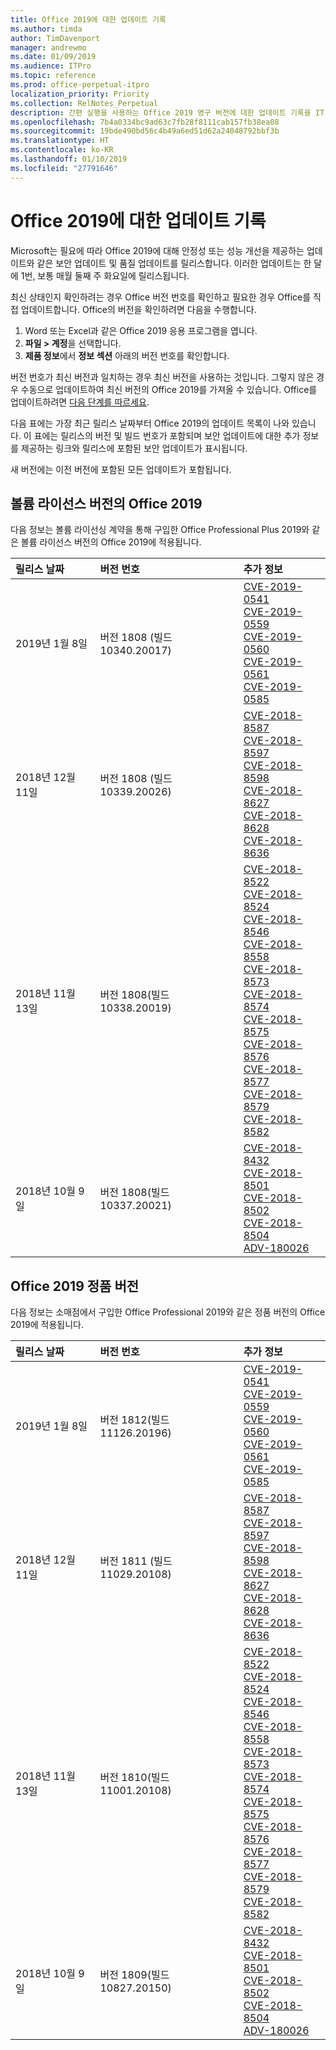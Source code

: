 ```yaml
---
title: Office 2019에 대한 업데이트 기록
ms.author: timda
author: TimDavenport
manager: andrewmo
ms.date: 01/09/2019
ms.audience: ITPro
ms.topic: reference
ms.prod: office-perpetual-itpro
localization_priority: Priority
ms.collection: RelNotes_Perpetual
description: 간편 실행을 사용하는 Office 2019 영구 버전에 대한 업데이트 기록을 IT 전문가에게 제공합니다.
ms.openlocfilehash: 7b4a0334bc9ad63c7fb28f8111cab157fb38ea08
ms.sourcegitcommit: 19bde490bd56c4b49a6ed51d62a24048792bbf3b
ms.translationtype: HT
ms.contentlocale: ko-KR
ms.lasthandoff: 01/10/2019
ms.locfileid: "27791646"
---
```

# <a name="update-history-for-office-2019"></a>Office 2019에 대한 업데이트 기록

Microsoft는 필요에 따라 Office 2019에 대해 안정성 또는 성능 개선을 제공하는 업데이트와 같은 보안 업데이트 및 품질 업데이트를 릴리스합니다. 이러한 업데이트는 한 달에 1번, 보통 매월 둘째 주 화요일에 릴리스됩니다.

최신 상태인지 확인하려는 경우 Office 버전 번호를 확인하고 필요한 경우 Office를 직접 업데이트합니다. Office의 버전을 확인하려면 다음을 수행합니다.

  1.    Word 또는 Excel과 같은 Office 2019 응용 프로그램을 엽니다.
  2.    **파일 > 계정**을 선택합니다.
  3.    **제품 정보**에서 **정보 섹션** 아래의 버전 번호를 확인합니다.

버전 번호가 최신 버전과 일치하는 경우 최신 버전을 사용하는 것입니다. 그렇지 않은 경우 수동으로 업데이트하여 최신 버전의 Office 2019를 가져올 수 있습니다. Office를 업데이트하려면 [다음 단계를 따르세요](https://support.office.com/article/2ab296f3-7f03-43a2-8e50-46de917611c5).


다음 표에는 가장 최근 릴리스 날짜부터 Office 2019의 업데이트 목록이 나와 있습니다. 이 표에는 릴리스의 버전 및 빌드 번호가 포함되며 보안 업데이트에 대한 추가 정보를 제공하는 링크와 릴리스에 포함된 보안 업데이트가 표시됩니다.

새 버전에는 이전 버전에 포함된 모든 업데이트가 포함됩니다.

## <a name="volume-licensed-versions-of-office-2019"></a>볼륨 라이선스 버전의 Office 2019
다음 정보는 볼륨 라이선싱 계약을 통해 구입한 Office Professional Plus 2019와 같은 볼륨 라이선스 버전의 Office 2019에 적용됩니다.

|**릴리스 날짜**|**버전 번호**|**추가 정보**|
|:-----|:-----|:-----|
|2019년 1월 8일   |버전 1808 (빌드 10340.20017)  |[CVE-2019-0541](https://portal.msrc.microsoft.com/ko-KR/security-guidance/advisory/CVE-2019-0541) <br/> [CVE-2019-0559](https://portal.msrc.microsoft.com/ko-KR/security-guidance/advisory/CVE-2019-0559) <br/> [CVE-2019-0560](https://portal.msrc.microsoft.com/ko-KR/security-guidance/advisory/CVE-2019-0560) <br/> [CVE-2019-0561](https://portal.msrc.microsoft.com/ko-KR/security-guidance/advisory/CVE-2019-0561) <br/> [CVE-2019-0585](https://portal.msrc.microsoft.com/ko-KR/security-guidance/advisory/CVE-2019-0585) <br/> |
|2018년 12월 11일   |버전 1808 (빌드 10339.20026)  |[CVE-2018-8587](https://portal.msrc.microsoft.com/ko-KR/security-guidance/advisory/CVE-2018-8587) <br/> [CVE-2018-8597](https://portal.msrc.microsoft.com/ko-KR/security-guidance/advisory/CVE-2018-8597) <br/> [CVE-2018-8598](https://portal.msrc.microsoft.com/ko-KR/security-guidance/advisory/CVE-2018-8598) <br/> [CVE-2018-8627](https://portal.msrc.microsoft.com/ko-KR/security-guidance/advisory/CVE-2018-8627) <br/> [CVE-2018-8628](https://portal.msrc.microsoft.com/ko-KR/security-guidance/advisory/CVE-2018-8628) <br/> [CVE-2018-8636](https://portal.msrc.microsoft.com/ko-KR/security-guidance/advisory/CVE-2018-8636) <br/>|
|2018년 11월 13일   |버전 1808(빌드 10338.20019)  |[CVE-2018-8522](https://portal.msrc.microsoft.com/ko-KR/security-guidance/advisory/CVE-2018-8522) <br/> [CVE-2018-8524](https://portal.msrc.microsoft.com/ko-KR/security-guidance/advisory/CVE-2018-8524) <br/> [CVE-2018-8546](https://portal.msrc.microsoft.com/ko-KR/security-guidance/advisory/CVE-2018-8546) <br/> [CVE-2018-8558](https://portal.msrc.microsoft.com/ko-KR/security-guidance/advisory/CVE-2018-8558) <br/> [CVE-2018-8573](https://portal.msrc.microsoft.com/ko-KR/security-guidance/advisory/CVE-2018-8573) <br/> [CVE-2018-8574](https://portal.msrc.microsoft.com/ko-KR/security-guidance/advisory/CVE-2018-8574) <br/> [CVE-2018-8575](https://portal.msrc.microsoft.com/ko-KR/security-guidance/advisory/CVE-2018-8575) <br/> [CVE-2018-8576](https://portal.msrc.microsoft.com/ko-KR/security-guidance/advisory/CVE-2018-8576) <br/> [CVE-2018-8577](https://portal.msrc.microsoft.com/ko-KR/security-guidance/advisory/CVE-2018-8577) <br/> [CVE-2018-8579](https://portal.msrc.microsoft.com/ko-KR/security-guidance/advisory/CVE-2018-8579) <br/> [CVE-2018-8582](https://portal.msrc.microsoft.com/ko-KR/security-guidance/advisory/CVE-2018-8582) <br/>|
|2018년 10월 9일   |버전 1808(빌드 10337.20021)  |[CVE-2018-8432](https://portal.msrc.microsoft.com/ko-KR/security-guidance/advisory/CVE-2018-8432) <br/> [CVE-2018-8501](https://portal.msrc.microsoft.com/ko-KR/security-guidance/advisory/CVE-2018-8501) <br/> [CVE-2018-8502](https://portal.msrc.microsoft.com/ko-KR/security-guidance/advisory/CVE-2018-8502) <br/> [CVE-2018-8504](https://portal.msrc.microsoft.com/ko-KR/security-guidance/advisory/CVE-2018-8504) <br/> [ADV-180026](https://portal.msrc.microsoft.com/ko-KR/security-guidance/advisory/ADV180026) <br/>|

## <a name="retail-versions-of-office-2019"></a>Office 2019 정품 버전
다음 정보는 소매점에서 구입한 Office Professional 2019와 같은 정품 버전의 Office 2019에 적용됩니다.

|**릴리스 날짜**|**버전 번호**|**추가 정보**|
|:-----|:-----|:-----|
|2019년 1월 8일   |버전 1812(빌드 11126.20196)  |[CVE-2019-0541](https://portal.msrc.microsoft.com/ko-KR/security-guidance/advisory/CVE-2019-0541) <br/> [CVE-2019-0559](https://portal.msrc.microsoft.com/ko-KR/security-guidance/advisory/CVE-2019-0559) <br/> [CVE-2019-0560](https://portal.msrc.microsoft.com/ko-KR/security-guidance/advisory/CVE-2019-0560) <br/> [CVE-2019-0561](https://portal.msrc.microsoft.com/ko-KR/security-guidance/advisory/CVE-2019-0561) <br/> [CVE-2019-0585](https://portal.msrc.microsoft.com/ko-KR/security-guidance/advisory/CVE-2019-0585) <br/> |
|2018년 12월 11일   |버전 1811 (빌드 11029.20108)  |[CVE-2018-8587](https://portal.msrc.microsoft.com/ko-KR/security-guidance/advisory/CVE-2018-8587) <br/> [CVE-2018-8597](https://portal.msrc.microsoft.com/ko-KR/security-guidance/advisory/CVE-2018-8597) <br/> [CVE-2018-8598](https://portal.msrc.microsoft.com/ko-KR/security-guidance/advisory/CVE-2018-8598) <br/> [CVE-2018-8627](https://portal.msrc.microsoft.com/ko-KR/security-guidance/advisory/CVE-2018-8627) <br/> [CVE-2018-8628](https://portal.msrc.microsoft.com/ko-KR/security-guidance/advisory/CVE-2018-8628) <br/> [CVE-2018-8636](https://portal.msrc.microsoft.com/ko-KR/security-guidance/advisory/CVE-2018-8636) <br/>|
|2018년 11월 13일   |버전 1810(빌드 11001.20108)  |[CVE-2018-8522](https://portal.msrc.microsoft.com/ko-KR/security-guidance/advisory/CVE-2018-8522) <br/> [CVE-2018-8524](https://portal.msrc.microsoft.com/ko-KR/security-guidance/advisory/CVE-2018-8524) <br/> [CVE-2018-8546](https://portal.msrc.microsoft.com/ko-KR/security-guidance/advisory/CVE-2018-8546) <br/> [CVE-2018-8558](https://portal.msrc.microsoft.com/ko-KR/security-guidance/advisory/CVE-2018-8558) <br/> [CVE-2018-8573](https://portal.msrc.microsoft.com/ko-KR/security-guidance/advisory/CVE-2018-8573) <br/> [CVE-2018-8574](https://portal.msrc.microsoft.com/ko-KR/security-guidance/advisory/CVE-2018-8574) <br/> [CVE-2018-8575](https://portal.msrc.microsoft.com/ko-KR/security-guidance/advisory/CVE-2018-8575) <br/> [CVE-2018-8576](https://portal.msrc.microsoft.com/ko-KR/security-guidance/advisory/CVE-2018-8576) <br/> [CVE-2018-8577](https://portal.msrc.microsoft.com/ko-KR/security-guidance/advisory/CVE-2018-8577) <br/> [CVE-2018-8579](https://portal.msrc.microsoft.com/ko-KR/security-guidance/advisory/CVE-2018-8579) <br/> [CVE-2018-8582](https://portal.msrc.microsoft.com/ko-KR/security-guidance/advisory/CVE-2018-8582) <br/>|
|2018년 10월 9일   |버전 1809(빌드 10827.20150)  |[CVE-2018-8432](https://portal.msrc.microsoft.com/ko-KR/security-guidance/advisory/CVE-2018-8432) <br/> [CVE-2018-8501](https://portal.msrc.microsoft.com/ko-KR/security-guidance/advisory/CVE-2018-8501) <br/> [CVE-2018-8502](https://portal.msrc.microsoft.com/ko-KR/security-guidance/advisory/CVE-2018-8502) <br/> [CVE-2018-8504](https://portal.msrc.microsoft.com/ko-KR/security-guidance/advisory/CVE-2018-8504) <br/> [ADV-180026](https://portal.msrc.microsoft.com/ko-KR/security-guidance/advisory/ADV180026) <br/>|
